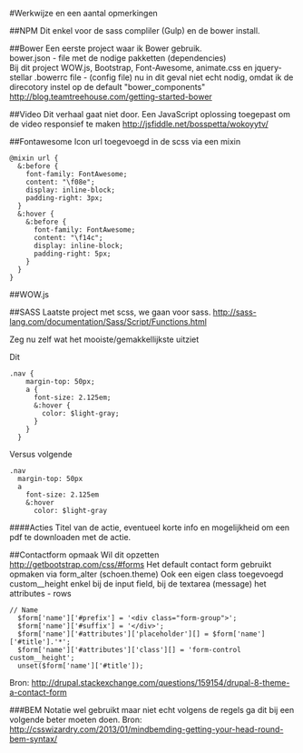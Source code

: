 #Werkwijze en een aantal opmerkingen

##NPM 
Dit enkel voor de sass compliler (Gulp) en de bower install.  

##Bower
Een eerste project waar ik Bower gebruik.   
bower.json - file met de nodige pakketten (dependencies)  
Bij dit project WOW.js, Bootstrap, Font-Awesome, animate.css en jquery-stellar
.bowerrc file - (config file) nu in dit geval niet echt nodig, omdat ik de direcotory instel op de 
default "bower_components"  
http://blog.teamtreehouse.com/getting-started-bower

##Video
Dit verhaal gaat niet door.
Een JavaScript oplossing toegepast om de video responsief te maken http://jsfiddle.net/bosspetta/wokoyytv/ 

##Fontawesome
Icon url toegevoegd in de scss via een mixin
```
@mixin url {
  &:before {
    font-family: FontAwesome;
    content: "\f08e";
    display: inline-block;
    padding-right: 3px;
  }
  &:hover {
    &:before {
      font-family: FontAwesome;
      content: "\f14c";
      display: inline-block;
      padding-right: 5px;
    }
  }
}
```

##WOW.js


##SASS
Laatste project met scss, we gaan voor sass.
http://sass-lang.com/documentation/Sass/Script/Functions.html

Zeg nu zelf wat het mooiste/gemakkellijkste uitziet  

Dit  
```
.nav {
    margin-top: 50px;
    a {
      font-size: 2.125em;
      &:hover {
        color: $light-gray;
      }
    }
  }
```
Versus volgende  
```
.nav
  margin-top: 50px
  a
    font-size: 2.125em
    &:hover
      color: $light-gray
 ```


####Acties
Titel van de actie, eventueel korte info en mogelijkheid om een pdf te downloaden met de actie.

##Contactform opmaak
Wil dit opzetten http://getbootstrap.com/css/#forms
Het default contact form gebruikt opmaken via form_alter (schoen.theme)
Ook een eigen class toegevoegd custom__height enkel bij de input field, bij de textarea (message)
het attributes - rows
```
// Name
  $form['name']['#prefix'] = '<div class="form-group">';
  $form['name']['#suffix'] = '</div>';
  $form['name']['#attributes']['placeholder'][] = $form['name']['#title'].'*';
  $form['name']['#attributes']['class'][] = 'form-control custom__height';
  unset($form['name']['#title']);
```
Bron: http://drupal.stackexchange.com/questions/159154/drupal-8-theme-a-contact-form

###BEM
Notatie wel gebruikt maar niet echt volgens de regels ga dit bij een volgende beter moeten doen.
Bron: 
http://csswizardry.com/2013/01/mindbemding-getting-your-head-round-bem-syntax/

  

